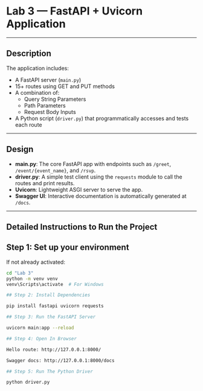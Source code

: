 # Lab 3 — FastAPI + Uvicorn Application

---

## Description

The application includes:

- A FastAPI server (`main.py`)
- 15+ routes using GET and PUT methods
- A combination of:
  - Query String Parameters
  - Path Parameters
  - Request Body Inputs
- A Python script (`driver.py`) that programmatically accesses and tests each route

---

## Design

- **main.py**: The core FastAPI app with endpoints such as `/greet`, `/event/{event_name}`, and `/rsvp`.
- **driver.py**: A simple test client using the `requests` module to call the routes and print results.
- **Uvicorn**: Lightweight ASGI server to serve the app.
- **Swagger UI**: Interactive documentation is automatically generated at `/docs`.

---

## Detailed Instructions to Run the Project

## Step 1: Set up your environment 

If not already activated:
```bash
cd "Lab 3"
python -m venv venv
venv\Scripts\activate  # For Windows

## Step 2: Install Dependencies

pip install fastapi uvicorn requests

## Step 3: Run the FastAPI Server

uvicorn main:app --reload

## Step 4: Open In Browser

Hello route: http://127.0.0.1:8000/

Swagger docs: http://127.0.0.1:8000/docs

## Step 5: Run The Python Driver

python driver.py
